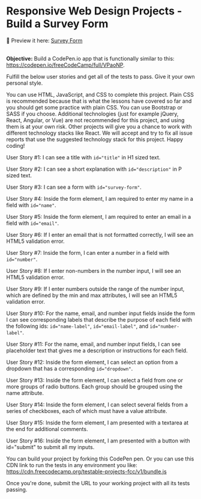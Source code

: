 # Responsive Web Design Projects - Build a Survey Form

💾 Preview it here: [Survey Form](https://ecc-survey-form.netlify.app) 
<br>
<br>

<strong>Objective:</strong> Build a CodePen.io app that is functionally similar to this: https://codepen.io/freeCodeCamp/full/VPaoNP.

Fulfill the below user stories and get all of the tests to pass. Give it your own personal style.

You can use HTML, JavaScript, and CSS to complete this project. Plain CSS is recommended because that is what the lessons have covered so far and you should get some practice with plain CSS. You can use Bootstrap or SASS if you choose. Additional technologies (just for example jQuery, React, Angular, or Vue) are not recommended for this project, and using them is at your own risk. Other projects will give you a chance to work with different technology stacks like React. We will accept and try to fix all issue reports that use the suggested technology stack for this project. Happy coding!

User Story #1: I can see a title with ```id="title"``` in H1 sized text.

User Story #2: I can see a short explanation with ```id="description"``` in P sized text.

User Story #3: I can see a form with ```id="survey-form"```.

User Story #4: Inside the form element, I am required to enter my name in a field with ```id="name"```.

User Story #5: Inside the form element, I am required to enter an email in a field with ```id="email"```.

User Story #6: If I enter an email that is not formatted correctly, I will see an HTML5 validation error.

User Story #7: Inside the form, I can enter a number in a field with ```id="number"```.

User Story #8: If I enter non-numbers in the number input, I will see an HTML5 validation error.

User Story #9: If I enter numbers outside the range of the number input, which are defined by the min and max attributes, I will see an HTML5 validation error.

User Story #10: For the name, email, and number input fields inside the form I can see corresponding labels that describe the purpose of each field with the following ids: ```id="name-label"```, ```id="email-label"```, and ```id="number-label"```.

User Story #11: For the name, email, and number input fields, I can see placeholder text that gives me a description or instructions for each field.

User Story #12: Inside the form element, I can select an option from a dropdown that has a corresponding ```id="dropdown"```.

User Story #13: Inside the form element, I can select a field from one or more groups of radio buttons. Each group should be grouped using the name attribute.

User Story #14: Inside the form element, I can select several fields from a series of checkboxes, each of which must have a value attribute.

User Story #15: Inside the form element, I am presented with a textarea at the end for additional comments.

User Story #16: Inside the form element, I am presented with a button with id="submit" to submit all my inputs.

You can build your project by forking this CodePen pen. Or you can use this CDN link to run the tests in any environment you like: https://cdn.freecodecamp.org/testable-projects-fcc/v1/bundle.js

Once you're done, submit the URL to your working project with all its tests passing.
